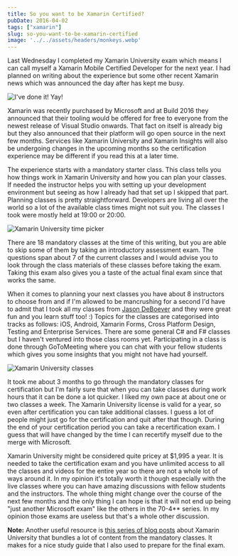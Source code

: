 ```yaml
---
title: So you want to be Xamarin Certified?
pubDate: 2016-04-02
tags: ["xamarin"]
slug: so-you-want-to-be-xamarin-certified
image: '../../assets/headers/monkeys.webp'
---
```


Last Wednesday I completed my Xamarin University exam which means I can call myself a Xamarin Mobile Certified Developer for the next year. I had planned on writing about the experience but some other recent Xamarin news which was announced the day after has kept me busy.

![I've done it! Yay!](/images/posts/badums.png)

Xamarin was recently purchased by Microsoft and at Build 2016 they announced that their tooling would be offered for free to everyone from the newest release of Visual Studio onwards. That fact on itself is already big but they also announced that their platform will go open source in the next few months. Services like Xamarin University and Xamarin Insights will also be undergoing changes in the upcoming months so the certification experience may be different if you read this at a later time.

The experience starts with a mandatory starter class. This class tells you how things work in Xamarin University and how you can plan your classes. If needed the instructor helps you with setting up your development environment but seeing as how I already had that set up I skipped that part. Planning classes is pretty straightforward. Developers are living all over the world so a lot of the available class times might not suit you. The classes I took were mostly held at 19:00 or 20:00.

![Xamarin University time picker](/images/posts/times.png?style=halfsize)

There are 18 mandatory classes at the time of this writing, but you are able to skip some of them by taking an introductory assessment exam. The questions span about 7 of the current classes and I would advise you to look through the class materials of these classes before taking the exam. Taking this exam also gives you a taste of the actual final exam since that works the same.

When it comes to planning your next classes you have about 8 instructors to choose from and if I'm allowed to be mancrushing for a second I'd have to admit that I took all my classes from [Jason DeBoever](http://twitter.com/jdeboever) and they were great fun and you learn stuff too! :) Topics for the classes are categorised into tracks as follows: iOS, Android, Xamarin Forms, Cross Platform Design, Testing and Enterprise Services. There are some general C# and F# classes but I haven't ventured into those class rooms yet. Participating in a class is done through GoToMeeting where you can chat with your fellow students which gives you some insights that you might not have had yourself.

![Xamarin University classes](/images/posts/xamu.png)

It took me about 3 months to go through the mandatory classes for certification but I'm fairly sure that when you can take classes during work hours that it can be done a lot quicker. I liked my own pace at about one or two classes a week. The Xamarin University license is valid for a year, so even after certification you can take additional classes. I guess a lot of people might just go for the certification and quit after that though. During the end of your certification period you can take a recertification exam. I guess that will have changed by the time I can recertify myself due to the merge with Microsoft.

Xamarin University might be considered quite pricey at $1,995 a year. It is needed to take the certification exam and you have unlimited access to all the classes and videos for the entire year so there are not a whole lot of ways around it. In my opinion it's totally worth it though especially with the live classes where you can have amazing discussions with fellow students and the instructors. The whole thing might change over the course of the next few months and the only thing I can hope is that it will not end up being "just another Microsoft exam" like the others in the 70-4** series. In my opinion those exams are useless but that's a whole other discussion.

**Note:** Another useful resource is [this series of blog posts](http://www.solarityllc.com/blog/the-road-to-xamarin-certification-introduction) about Xamarin University that bundles a lot of content from the mandatory classes. It makes for a nice study guide that I also used to prepare for the final exam.
